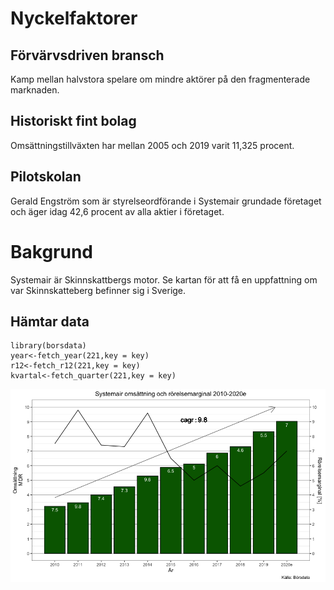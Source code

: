Nyckelfaktorer
==============

Förvärvsdriven bransch
----------------------

Kamp mellan halvstora spelare om mindre aktörer på den fragmenterade
marknaden.

Historiskt fint bolag
---------------------

Omsättningstillväxten har mellan 2005 och 2019 varit 11,325 procent.

Pilotskolan
-----------

Gerald Engström som är styrelseordförande i Systemair grundade företaget
och äger idag 42,6 procent av alla aktier i företaget.

Bakgrund
========

Systemair är Skinnskattbergs motor. Se kartan för att få en uppfattning
om var Skinnskatteberg befinner sig i Sverige.

Hämtar data
-----------

    library(borsdata)
    year<-fetch_year(221,key = key)
    r12<-fetch_r12(221,key = key)
    kvartal<-fetch_quarter(221,key = key)

<img src="README_files/figure-markdown_strict/unnamed-chunk-2-1.png" width="891" />
